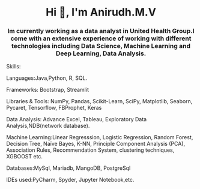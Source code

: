 <h1 align="center">Hi 👋, I'm Anirudh.M.V</h1>
<h3 align="center">Im currently working as a data analyst in United Health Group.I come with an extensive experience of working with different technologies including Data Science, Machine Learning and Deep Learning, Data Analysis.</h3>

Skills:

 Languages:Java,Python, R, SQL.

 Frameworks: Bootstrap, Streamlit

 Libraries & Tools: NumPy, Pandas, Scikit-Learn, SciPy, Matplotlib, Seaborn, Pycaret, Tensorflow, FBProphet, Keras

 Data Analysis: Advance Excel, Tableau, Exploratory Data Analysis,NDB(network database).

 Machine Learning:Linear Regresssion, Logistic Regression, Random Forest, Decision Tree, Naïve Bayes, K-NN, Principle Component Analysis (PCA), Association Rules,              Recommendation System, clustering techniques, XGBOOST etc.

 Databases:MySql, Mariadb, MangoDB, PostgreSql

 IDEs used:PyCharm, Spyder, Jupyter Notebook,etc.
